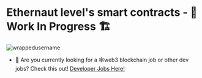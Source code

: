 # Ethernaut level's smart contracts - 🚧 Work In Progress 🏗
<p align="left"> <img src="https://komarev.com/ghpvc/?username=contracts&label=Repository%20views&color=0e75b6&style=flat" alt="wrappedusername" /> </p>

- 👀 Are you currently looking for a 🕸web3 blockchain job or other dev jobs? Check this out! [Developer Jobs Here!](https://app.usebraintrust.com/r/keefe1/)
